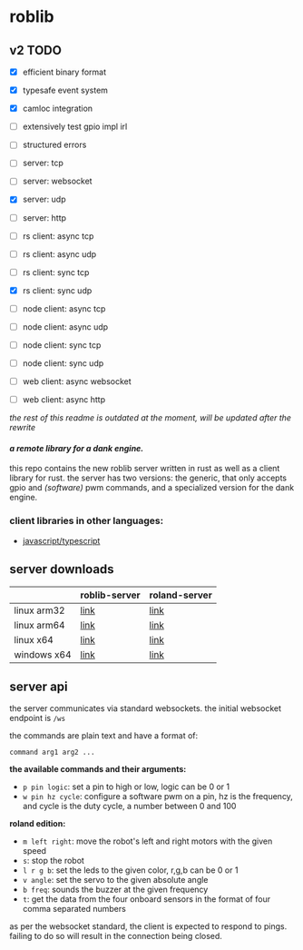 # roblib

## v2 TODO

- [x] efficient binary format
- [x] typesafe event system
- [x] camloc integration
- [ ] extensively test gpio impl irl
- [ ] structured errors

- [ ] server: tcp
- [ ] server: websocket
- [x] server: udp
- [ ] server: http

- [ ] rs client: async tcp
- [ ] rs client: async udp
- [ ] rs client: sync tcp
- [x] rs client: sync udp

- [ ] node client: async tcp
- [ ] node client: async udp
- [ ] node client: sync tcp
- [ ] node client: sync udp

- [ ] web client: async websocket
- [ ] web client: async http

*the rest of this readme is outdated at the moment, will be updated after the rewrite*

#### _a remote library for a dank engine._

this repo contains the new roblib server written in rust as well as a client
library for rust. the server has two versions: the generic, that only accepts
gpio and *(software)* pwm commands, and a specialized version for the dank engine.

### client libraries in other languages:

-   [javascript/typescript](https://github.com/kareszklub/roblib-client)

## server downloads

|             	| roblib-server                                                                                                       	| roland-server                                                                                                       	|
|-------------	|---------------------------------------------------------------------------------------------------------------------	|---------------------------------------------------------------------------------------------------------------------	|
| linux arm32 	| [link](https://nightly.link/kareszklub/roblib-rs/workflows/ci/main/roblib-server-armv7-unknown-linux-gnueabihf.zip) 	| [link](https://nightly.link/kareszklub/roblib-rs/workflows/ci/main/roland-server-armv7-unknown-linux-gnueabihf.zip) 	|
| linux arm64 	| [link](https://nightly.link/kareszklub/roblib-rs/workflows/ci/main/roblib-server-aarch64-unknown-linux-gnu.zip)     	| [link](https://nightly.link/kareszklub/roblib-rs/workflows/ci/main/roland-server-aarch64-unknown-linux-gnu.zip)     	|
| linux x64   	| [link](https://nightly.link/kareszklub/roblib-rs/workflows/ci/main/roblib-server-x86_64-unknown-linux-gnu.zip)      	| [link](https://nightly.link/kareszklub/roblib-rs/workflows/ci/main/roland-server-x86_64-unknown-linux-gnu.zip)      	|
| windows x64 	| [link](https://nightly.link/kareszklub/roblib-rs/workflows/ci/main/roblib-server-x86_64-pc-windows-msvc.zip)        	| [link](https://nightly.link/kareszklub/roblib-rs/workflows/ci/main/roland-server-x86_64-pc-windows-msvc.zip)        	|

## server api

the server communicates via standard websockets. the initial websocket endpoint
is `/ws`

the commands are plain text and have a format of:

```
command arg1 arg2 ...
```

**the available commands and their arguments:**

- `p pin logic`: set a pin to high or low, logic can be 0 or 1
- `w pin hz cycle`: configure a software pwm on a pin, hz is the frequency, and
cycle is the duty cycle, a number between 0 and 100

**roland edition:**

-   `m left right`: move the robot's left and right motors with the given speed
-   `s`: stop the robot
-   `l r g b`: set the leds to the given color, r,g,b can be 0 or 1
-   `v angle`: set the servo to the given absolute angle
-   `b freq`: sounds the buzzer at the given frequency
-   `t`: get the data from the four onboard sensors in the format of four comma
    separated numbers

as per the websocket standard, the client is expected to respond to pings.
failing to do so will result in the connection being closed.
